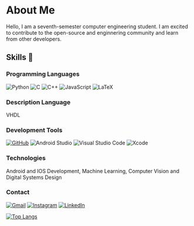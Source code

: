 # About Me 

Hello, I am a seventh-semester computer engineering student. I am excited to contribute to the open-source and enginnering community and learn from other developers.

## Skills 👋
### Programming Languages

![Python](https://img.shields.io/badge/Python-3776AB?style=for-the-badge&logo=python&logoColor=white) 
![C](https://img.shields.io/badge/c-%2300599C.svg?style=for-the-badge&logo=c&logoColor=white) 
![C++](https://img.shields.io/badge/C%2B%2B-00599C?style=for-the-badge&logo=c%2B%2B&logoColor=white) 
![JavaScript](https://img.shields.io/badge/JavaScript-323330?style=for-the-badge&logo=javascript&logoColor=F7DF1E) 
![LaTeX](https://img.shields.io/badge/latex-%23008080.svg?style=for-the-badge&logo=latex&logoColor=white)

### Description Language

VHDL

### Development Tools

[![GitHub](https://img.shields.io/badge/github-%23121011.svg?style=for-the-badge&logo=github&logoColor=white)](https://github.com/sergio-venturi) 
![Android Studio](https://img.shields.io/badge/Android%20Studio-3DDC84.svg?style=for-the-badge&logo=android-studio&logoColor=white) 
![Visual Studio Code](https://img.shields.io/badge/Visual%20Studio%20Code-0078d7.svg?style=for-the-badge&logo=visual-studio-code&logoColor=white) 
![Xcode](https://img.shields.io/badge/Xcode-007ACC?style=for-the-badge&logo=Xcode&logoColor=white)

### Technologies

Android and IOS Development, Machine Learning, Computer Vision and Digital Systems Design

### Contact

[![Gmail](https://img.shields.io/badge/Gmail-D14836?style=for-the-badge&logo=gmail&logoColor=white)](mailto:sergio.venturi.pereira@gmail.com) 
[![Instagram](https://img.shields.io/badge/Instagram-%23E4405F.svg?style=for-the-badge&logo=Instagram&logoColor=white)](https://instagram.com/sergio_venturii?igshid=ZDdkNTZiNTM=)
[![LinkedIn](https://img.shields.io/badge/linkedin-%230077B5.svg?style=for-the-badge&logo=linkedin&logoColor=white)](https://www.linkedin.com/in/s%C3%A9rgio-venturi-pereira-8523221a6)

[![Top Langs](https://github-readme-stats.vercel.app/api/top-langs/?username=sergio-venturi&layout=compact)](https://github.com/sergio-venturi/github-readme-stats)
